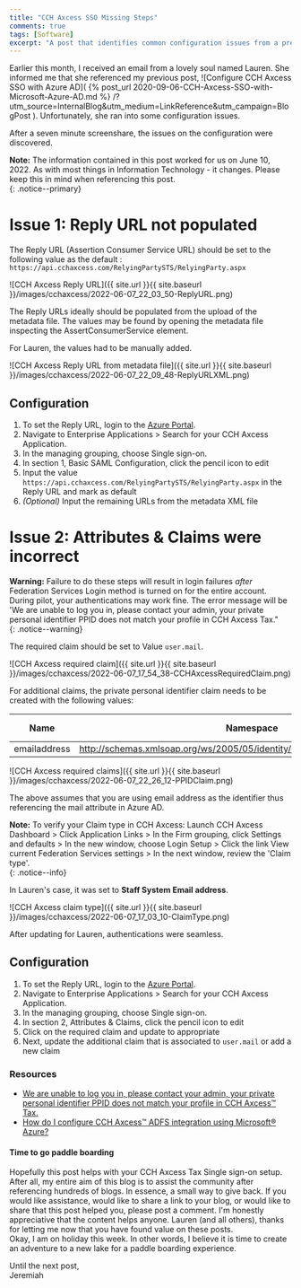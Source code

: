 ```yaml
---
title: "CCH Axcess SSO Missing Steps"
comments: true
tags: [Software]
excerpt: "A post that identifies common configuration issues from a previous blog post on setup and configuration of Azure SSO for the CCH Axcess Application."
---
```

Earlier this month, I received an email from a lovely soul named Lauren. She informed me that she referenced my previous 
post, ![Configure CCH Axcess SSO with Azure AD]( {% post_url 2020-09-06-CCH-Axcess-SSO-with-Microsoft-Azure-AD.md %} /?utm_source=InternalBlog&utm_medium=LinkReference&utm_campaign=BlogPost ). Unfortunately, she 
ran into some configuration issues.  

After a seven minute screenshare, the issues on the configuration were discovered.  

**Note:** The information contained in this post worked for us on June 10, 2022. As with most things in Information Technology - it changes. Please keep 
this in mind when referencing this post.  
{: .notice--primary}  

# Issue 1: Reply URL not populated  
The Reply URL (Assertion Consumer Service URL) should be set to the following value as the default : ```https://api.cchaxcess.com/RelyingPartySTS/RelyingParty.aspx```  

![CCH Axcess Reply URL]({{ site.url }}{{ site.baseurl }}/images/cchaxcess/2022-06-07_22_03_50-ReplyURL.png)  

The Reply URLs ideally should be populated from the upload of the metadata file. The values may be found by opening the metadata file inspecting the AssertConsumerService element.  

For Lauren, the values had to be manually added.  

![CCH Axcess Reply URL from metadata file]({{ site.url }}{{ site.baseurl }}/images/cchaxcess/2022-06-07_22_09_48-ReplyURLXML.png)  

## Configuration
1. To set the Reply URL, login to the [Azure Portal](https://portal.azure.com).  
2. Navigate to Enterprise Applications > Search for your CCH Axcess Application.  
3. In the managing grouping, choose Single sign-on.  
4. In section 1, Basic SAML Configuration, click the pencil icon to edit  
5. Input the value ```https://api.cchaxcess.com/RelyingPartySTS/RelyingParty.aspx``` in the Reply URL and mark as default  
6. *(Optional)* Input the remaining URLs from the metadata XML file 

# Issue 2: Attributes & Claims were incorrect  

**Warning:** Failure to do these steps will result in login failures *after* Federation Services Login method is turned on for the entire account. 
During pilot, your authentications may work fine. 
The error message will be 'We are unable to log you in, please contact your admin, your private personal identifier PPID does not match your profile in CCH Axcess Tax."     
{: .notice--warning}  

The required claim should be set to Value ```user.mail```.  

![CCH Axcess required claim]({{ site.url }}{{ site.baseurl }}/images/cchaxcess/2022-06-07_17_54_38-CCHAxcessRequiredClaim.png)  

For additional claims, the private personal identifier claim needs to be created with the following values:  

| Name         | Namespace                                                                       | Source    | Source Attribute | 
| ---          | ---------                                                                       | ------    | ----------       | 
| emailaddress | http://schemas.xmlsoap.org/ws/2005/05/identity/claims/privatepersonalidentifier | Attribute | user.mail        |  

![CCH Axcess required claims]({{ site.url }}{{ site.baseurl }}/images/cchaxcess/2022-06-07_22_26_12-PPIDClaim.png)  

The above assumes that you are using email address as the identifier thus referencing the mail attribute in Azure AD.    

**Note:** To verify your Claim type in CCH Axcess: Launch CCH Axcess Dashboard > Click Application Links > In the Firm grouping, click Settings and defaults > In the new window, choose Login Setup > Click the link View current Federation Services settings > In the next window, review the 'Claim type'.  
{: .notice--info}  

In Lauren's case, it was set to **Staff System Email address**.  

![CCH Axcess claim type]({{ site.url }}{{ site.baseurl }}/images/cchaxcess/2022-06-07_17_03_10-ClaimType.png)  

After updating for Lauren, authentications were seamless.  

## Configuration  
1. To set the Reply URL, login to the [Azure Portal](https://portal.azure.com).  
2. Navigate to Enterprise Applications > Search for your CCH Axcess Application.  
3. In the managing grouping, choose Single sign-on.  
4. In section 2, Attributes & Claims, click the pencil icon to edit  
5. Click on the required claim and update to appropriate  
6. Next, update the additional claim that is associated to ```user.mail``` or add a new claim  

### Resources 
* [We are unable to log you in, please contact your admin, your private personal identifier PPID does not match your profile in CCH Axcess™ Tax.](https://support.cch.com/kb/solution/000107813/Internal-Only-Error-We-are-unable-to-log-you-in-please-contact-your-admin-your-private-personal-identifier-PPID-does-not-match-your-profile-in-CCH-Axcess)  
* [How do I configure CCH Axcess™ ADFS integration using Microsoft® Azure?](https://support.cch.com/kb/solution/000108412/How-do-I-configure-CCH-Axcess-ADFS-integration-using-Microsoft-Azure)  

#### Time to go paddle boarding  
Hopefully this post helps with your CCH Axcess Tax Single sign-on setup. After all, my entire aim of this blog is to assist the community after 
referencing hundreds of blogs. In essence, a small way to give back. 
If you would like assistance, would like to share a link to your blog, or would like to 
share that this post helped you, please post a comment. I'm honestly appreciative that the content helps anyone. Lauren (and all others), thanks for letting me 
now that you have found value on these posts.  
Okay, I am on holiday this week. In other words, I believe it is time to create an adventure to a new lake for a paddle boarding experience.  

Until the next post,  
Jeremiah  